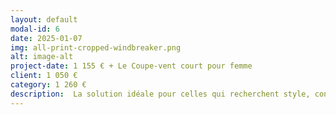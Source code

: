 ```yaml
---
layout: default
modal-id: 6
date: 2025-01-07
img: all-print-cropped-windbreaker.png
alt: image-alt
project-date: 1 155 € + Le Coupe-vent court pour femme
client: 1 050 €
category: 1 260 €
description:  La solution idéale pour celles qui recherchent style, confort et polyvalence. Fabriqué avec des matériaux légers et respirants et conçu avec une technologie avancée, ce coupe-vent offre une protection légère contre le vent tout en assurant un confort optimal. Que ce soit pour une sortie en plein air ou une journée décontractée en ville, ce coupe-vent répond à tous vos besoins avec élégance et praticité. Fabriqué avec soin et engagement envers le confort, ce coupe-vent est le choix idéal pour celles qui veulent allier style et fonctionnalité. Disponible du XS au 2XL.
---
```

